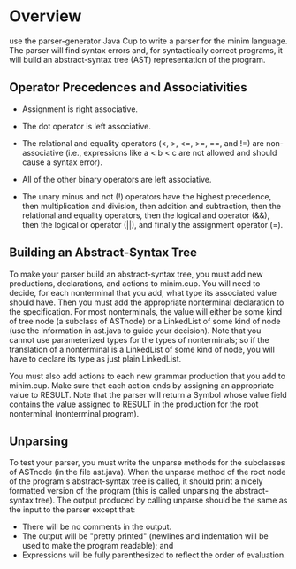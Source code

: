 # Overview
use the parser-generator Java Cup to write a parser for the minim language. The parser will find syntax errors and, for syntactically correct programs, it will build an abstract-syntax tree (AST) representation of the program.

## Operator Precedences and Associativities
- Assignment is right associative.

- The dot operator is left associative.

- The relational and equality operators (<, >, <=, >=, ==, and !=) are non-associative (i.e., expressions like a < b < c are not allowed and should cause a syntax error).

- All of the other binary operators are left associative.

- The unary minus and not (!) operators have the highest precedence, then multiplication and division, then addition and subtraction, then the relational and equality operators, then the logical and operator (&&), then the logical or operator (||), and finally the assignment operator (=).

## Building an Abstract-Syntax Tree

To make your parser build an abstract-syntax tree, you must add new productions, declarations, and actions to minim.cup. You will need to decide, for each nonterminal that you add, what type its associated value should have. Then you must add the appropriate nonterminal declaration to the specification. For most nonterminals, the value will either be some kind of tree node (a subclass of ASTnode) or a LinkedList of some kind of node (use the information in ast.java to guide your decision). Note that you cannot use parameterized types for the types of nonterminals; so if the translation of a nonterminal is a LinkedList of some kind of node, you will have to declare its type as just plain LinkedList.

You must also add actions to each new grammar production that you add to minim.cup. Make sure that each action ends by assigning an appropriate value to RESULT. Note that the parser will return a Symbol whose value field contains the value assigned to RESULT in the production for the root nonterminal (nonterminal program).

## Unparsing

To test your parser, you must write the unparse methods for the subclasses of ASTnode (in the file ast.java). When the unparse method of the root node of the program's abstract-syntax tree is called, it should print a nicely formatted version of the program (this is called unparsing the abstract-syntax tree). The output produced by calling unparse should be the same as the input to the parser except that:

- There will be no comments in the output.
- The output will be "pretty printed" (newlines and indentation will be used to make the program readable); and
- Expressions will be fully parenthesized to reflect the order of evaluation.
